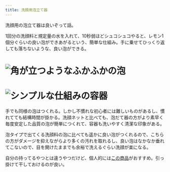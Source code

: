 ```yaml
---
title: 洗顔用泡立て器
---
```

洗顔用の泡立て器は良いぞって話。

1回分の洗顔料と規定量の水を入れて、10秒弱ほどシュコシュコやると、レモン1個分ぐらいの良い泡ができあがるという、簡単な仕組み。手に乗せてひっくり返しても落ちないような、良い泡ができる。

![](https://lh5.googleusercontent.com/bZqHa32HmxWQZLwxRGOUNlOn1oB14N3cCEGT-RboKxX4Cit9EAi1BIvAdbSYVK9jhS59rI1c1gAOFeI9lBEiAXyHSYWhJjilLJeX07eOofR6WPp77KewjZWuDKTRLZ20rdGS6_oipERZk4M_7vr-N5JLYHRl6ONWp8sxEV5LqY29SDUEU2FbM5cl "角が立つようなふかふかの泡")
===============================================================================================================================================================================================================================================

![](https://lh3.googleusercontent.com/y_AT2L-LsMeFw5bgEX3cbJ2EMHXlpOHFXfVoCvZ152WMCLIjjNAAvDuM3MdCCpxLAK1une_ibZsiBpsXCNkDKAco4Ut9FCg8r-wtoKFAhloiMKHcumBCHTAt4n-7BQyGogujS0XiOILDJOm5paGLfHB6Hc-vtxbIhGB-OAbHl4Zvw1OcqAbLjM2U "シンプルな仕組みの容器")
=============================================================================================================================================================================================================================================

手でも同様の泡はつくれる。しかし不慣れな初心者には難しいものがあるし、慣れてても結構時間が掛かる。洗顔ネットと比べても、泡だて器の方がより素早く毎度安定した品質の泡が簡単につくれて、容器も洗いやすく清潔な印象がある。

泡タイプで出てくる洗顔料の泡に比べても遥かに良い泡がつくれるので、こちらの方がダメージを抑えながらより多くの汚れを取れるし、良い泡はなかなか垂れてこないので、目を開けたままでも余裕で洗えるぐらい洗顔が楽になる。

自分の持ってるやつとは違うやつだけど、個人的には[この商品](https://www.amazon.co.jp/dp/B09KMP9GDN)がおすすめ。引っ掛けて干しておけるのが良い。
